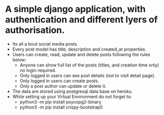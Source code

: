 # A simple django application, with authentication and different lyers of authorisation.
- Its all a bout social media posts.
- Every post model has title, description and created_at properties.
- Users can create, read, update and delete posts following the rules below:
  - Anyone can show full list of the posts (titles, and creation time only) no login required.
  - Only logged in users can see post details (not to visit detail page).
  - Only logged in users can create posts.
  - Only a post author can update or delete it. 
- The data are stored using postgresql data base on heroku.
- While setting up your Virtual Environment do not forget to:
  - python3 -m pip install psycopg2-binary
  - python3 -m pip install crispy-bootstrap5
